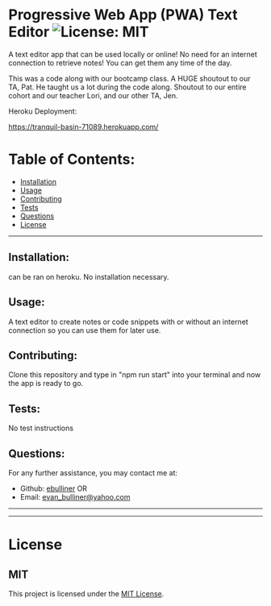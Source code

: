 # Progressive Web App (PWA) Text Editor ![License: MIT](<https://img.shields.io/badge/License-MIT-yellow.svg>)
  A text editor app that can be used locally or online! No need for an internet connection to retrieve notes! You can get them any time of the day.

  This was a code along with our bootcamp class. A HUGE shoutout to our TA, Pat. He taught us a lot during the code along. Shoutout to our entire cohort and our teacher Lori, and our other TA, Jen.

  Heroku Deployment: 

  https://tranquil-basin-71089.herokuapp.com/

  # Table of Contents:
  * [Installation](#installation)
  * [Usage](#usage)
  * [Contributing](#contributing)
  * [Tests](#tests)
  * [Questions](#questions)
  * [License](#license)
---
  ## Installation:
  can be ran on heroku. No installation necessary.
  ## Usage:
  A text editor to create notes or code snippets with or without an internet connection so you can use them for later use.
  ## Contributing:
  Clone this repository and type in "npm run start" into your terminal and now the app is ready to go.
  ## Tests:
  No test instructions
  ## Questions:
  For any further assistance, you may contact me at:
  * Github: [ebulliner](<https://github.com/ebulliner>)
  OR
  * Email: evan_bulliner@yahoo.com
  ---
  ___
# License
  ## MIT
  This project is licensed under the [MIT License](https://opensource.org/licenses/MIT).
 